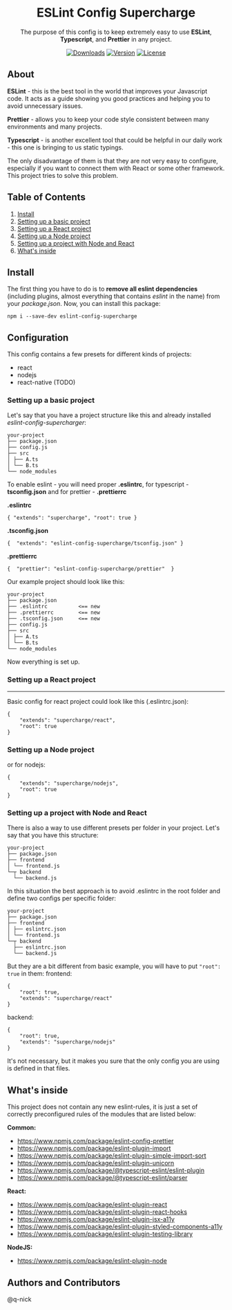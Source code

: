 <div align="center">
  <h1>ESLint Config Supercharge</h1>
  <p>The purpose of this config is to keep extremely easy to use <b>ESLint</b>, <b>Typescript</b>, and <b>Prettier</b> in any project.</p>

<a href="https://www.npmjs.com/package/eslint-config-supercharge"><img src="https://img.shields.io/npm/dm/eslint-config-supercharge.svg" alt="Downloads"></a> <a href="https://www.npmjs.com/package/eslint-config-supercharge"><img src="https://img.shields.io/npm/v/eslint-config-supercharge.svg" alt="Version"></a> <a href="https://www.npmjs.com/package/supercharge"><img src="https://img.shields.io/npm/l/supercharge.svg" alt="License"></a>
</div>

## About

**ESLint** - this is the best tool in the world that improves your Javascript code. It acts as a guide showing you good practices and helping you to avoid unnecessary issues.

**Prettier** - allows you to keep your code style consistent between many environments and many projects.

**Typescript** - is another excellent tool that could be helpful in our daily work - this one is bringing to us static typings.

The only disadvantage of them is that they are not very easy to configure, especially if you want to connect them with React or some other framework. This project tries to solve this problem. 

## Table of Contents

1. [Install](#install)
2. [Setting up a basic project](#setting-up-a-basic-project)
3. [Setting up a React project](#setting-up-a-react-project)
4. [Setting up a Node project](#setting-up-a-node-project)
4. [Setting up a project with Node and React](#setting-up-a-project-with-node-and-react)
5. [What's inside](#whats-inside)

## Install

The first thing you have to do is to **remove all eslint dependencies** (including plugins, almost everything that contains _eslint_ in the name) from your _package.json_.
Now, you can install this package:

```
npm i --save-dev eslint-config-supercharge
```

## Configuration

This config contains a few presets for different kinds of projects:

- react
- nodejs
- react-native (TODO)

### Setting up a basic project

Let's say that you have a project structure like this and already installed _eslint-config-supercharger_:

```
your-project
├── package.json
├── config.js
├── src
│ ├── A.ts
│ └── B.ts
└── node_modules
```

To enable eslint - you will need proper **.eslintrc**, for typescript - **tsconfig.json** and for prettier - **.prettierrc**

**.eslintrc**
```
{ "extends": "supercharge", "root": true }
```
**.tsconfig.json**
```
{  "extends": "eslint-config-supercharge/tsconfig.json" }
```
**.prettierrc**
```
{  "prettier": "eslint-config-supercharge/prettier"  }
```

Our example project should look like this:

```
your-project
├── package.json
├── .eslintrc          <== new
├── .prettierrc        <== new
├── .tsconfig.json     <== new
├── config.js
├── src
│ ├── A.ts
│ └── B.ts
└── node_modules
```

Now everything is set up.


### Setting up a React project

---

Basic config for react project could look like this (.eslintrc.json):

```
{
    "extends": "supercharge/react",
    "root": true
}
```

### Setting up a Node project

or for nodejs:

```
{
    "extends": "supercharge/nodejs",
    "root": true
}
```

### Setting up a project with Node and React

There is also a way to use different presets per folder in your project. Let's say that you have this structure:

```
your-project
├── package.json
├── frontend
│ └── frontend.js
└─┬ backend
  └── backend.js
```

In this situation the best approach is to avoid .eslintrc in the root folder and define two configs per specific folder:

```
your-project
├── package.json
├── frontend
│ ├── eslintrc.json
│ └── frontend.js
└─┬ backend
  ├── eslintrc.json
  └── backend.js
```

But they are a bit different from basic example, you will have to put `"root": true` in them:
frontend:

```
{
    "root": true,
    "extends": "supercharge/react"
}
```

backend:

```
{
    "root": true,
    "extends": "supercharge/nodejs"
}
```

It's not necessary, but it makes you sure that the only config you are using is defined in that files.

## What's inside

This project does not contain any new eslint-rules, it is just a set of correctly preconfigured rules of the modules that are listed below:

**Common:**

- https://www.npmjs.com/package/eslint-config-prettier
- https://www.npmjs.com/package/eslint-plugin-import
- https://www.npmjs.com/package/eslint-plugin-simple-import-sort
- https://www.npmjs.com/package/eslint-plugin-unicorn
- https://www.npmjs.com/package/@typescript-eslint/eslint-plugin
- https://www.npmjs.com/package/@typescript-eslint/parser

**React:**

- https://www.npmjs.com/package/eslint-plugin-react
- https://www.npmjs.com/package/eslint-plugin-react-hooks
- https://www.npmjs.com/package/eslint-plugin-jsx-a11y
- https://www.npmjs.com/package/eslint-plugin-styled-components-a11y
- https://www.npmjs.com/package/eslint-plugin-testing-library

**NodeJS:**

- https://www.npmjs.com/package/eslint-plugin-node

## Authors and Contributors

@q-nick
